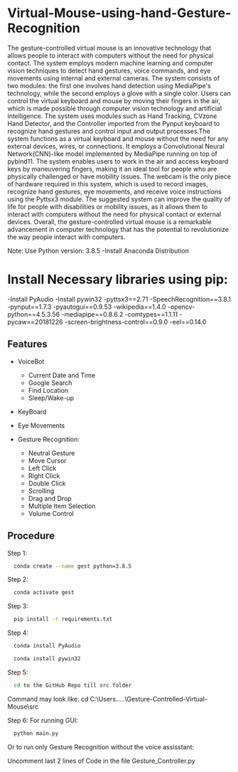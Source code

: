 # Virtual-Mouse-using-hand-Gesture-Recognition
 

The gesture-controlled virtual mouse is an innovative technology that allows people to interact with computers without the need for physical contact. The system employs modern machine learning and computer vision techniques to detect hand gestures, voice commands, and eye movements using internal and external cameras. The system consists of two modules: the first one involves hand detection using MediaPipe's technology, while the second employs a glove with a single color. Users can control the virtual keyboard and mouse by moving their fingers in the air, which is made possible through computer vision technology and artificial intelligence. The system uses modules such as Hand Tracking, CVzone Hand Detector, and the Controller imported from the Pynput keyboard to recognize hand gestures and control input and output processes.The system functions as a virtual keyboard and mouse without the need for any external devices, wires, or connections. It employs a Convolutional Neural Network(CNN)-like model implemented by MediaPipe running on top of pybind11. The system enables users to work in the air and access keyboard keys by maneuvering fingers, making it an ideal tool for people who are physically challenged or have mobility issues. The webcam is the only piece of hardware required in this system, which is used to record images, recognize hand gestures, eye movements, and receive voice instructions using the Pyttsx3 module. The suggested system can improve the quality of life for people with disabilities or mobility issues, as it allows them to interact with computers without the need for physical contact or external devices. Overall, the gesture-controlled virtual mouse is a remarkable advancement in computer technology that has the potential to revolutionize the way people interact with computers.


Note: Use Python version: 3.8.5
-Install Anaconda Distribution
# Install Necessary libraries using pip:

-Install PyAudio
-Install pywin32
-pyttsx3==2.71
-SpeechRecognition==3.8.1
-pynput==1.7.3
-pyautogui==0.9.53
-wikipedia==1.4.0
-opencv-python==4.5.3.56
-mediapipe==0.8.6.2
-comtypes==1.1.11
-pycaw==20181226
-screen-brightness-control==0.9.0
-eel==0.14.0

## Features

- VoiceBot 
  -  Current Date and Time                           
  -  Google Search
  -  Find Location
  -  Sleep/Wake-up

- KeyBoard
- Eye Movements
- Gesture Recognition:
    - Neutral Gesture
    - Move Cursor
    - Left Click
    - Right Click
    - Double Click
    - Scrolling
    - Drag and Drop
    - Multiple Item Selection
    - Volume Control
## Procedure
Step 1:
```bash
  conda create --name gest python=3.8.5
```
Step 2:
```bash
  conda activate gest
```
Step 3:
```bash
  pip install -r requirements.txt
```
Step 4:
```bash
  conda install PyAudio

  conda install pywin32
```
Step 5:
```bash
  cd to the GitHub Repo till src folder
```
Command may look like: cd C:\Users\.....\Gesture-Controlled-Virtual-Mouse\src

Step 6:
For running GUI:
```bash
  python main.py
```
Or to run only Gesture Recognition without the voice assisstant:

Uncomment last 2 lines of Code in the file Gesture_Controller.py


